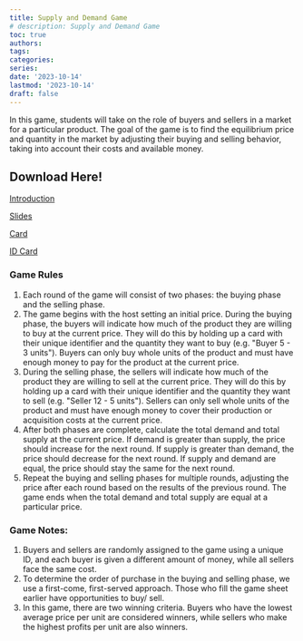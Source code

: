 ```yaml
---
title: Supply and Demand Game
# description: Supply and Demand Game
toc: true
authors:
tags:
categories:
series:
date: '2023-10-14'
lastmod: '2023-10-14'
draft: false
---
```


In this game, students will take on the role of buyers and sellers in a market for a particular product. The
goal of the game is to find the equilibrium price and quantity in the market by adjusting their buying and
selling behavior, taking into account their costs and available money.

<!--more-->

## Download Here!
[Introduction](https://KerrLyu.github.io/pdf/game1_intro.pdf) 

[Slides](https://KerrLyu.github.io/pdf/game1_slides.pdf) 

[Card](https://KerrLyu.github.io/pdf/game1_card.pdf)

[ID Card](https://KerrLyu.github.io/pdf/game1_ID_card.pdf)

### Game Rules

1. Each round of the game will consist of two phases: the buying phase and the selling phase.
2. The game begins with the host setting an initial price. During the buying phase, the buyers will indicate
how much of the product they are willing to buy at the current price. They will do this by holding up a
card with their unique identifier and the quantity they want to buy (e.g. "Buyer 5 - 3 units"). Buyers can
only buy whole units of the product and must have enough money to pay for the product at the current
price.
3. During the selling phase, the sellers will indicate how much of the product they are willing to sell at the
current price. They will do this by holding up a card with their unique identifier and the quantity they
want to sell (e.g. "Seller 12 - 5 units"). Sellers can only sell whole units of the product and must have
enough money to cover their production or acquisition costs at the current price.
4. After both phases are complete, calculate the total demand and total supply at the current price. If
demand is greater than supply, the price should increase for the next round. If supply is greater than
demand, the price should decrease for the next round. If supply and demand are equal, the price should
stay the same for the next round.
5. Repeat the buying and selling phases for multiple rounds, adjusting the price after each round based
on the results of the previous round. The game ends when the total demand and total supply are equal
at a particular price.

### Game Notes:

1. Buyers and sellers are randomly assigned to the game using a unique ID, and each buyer is given a
different amount of money, while all sellers face the same cost.
2. To determine the order of purchase in the buying and selling phase, we use a first-come, first-served
approach. Those who fill the game sheet earlier have opportunities to buy/ sell.
3. In this game, there are two winning criteria. Buyers who have the lowest average price per unit are
considered winners, while sellers who make the highest profits per unit are also winners.


